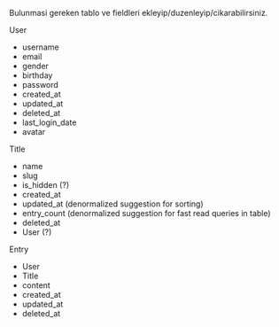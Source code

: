 Bulunmasi gereken tablo ve fieldleri ekleyip/duzenleyip/cikarabilirsiniz.


User
  - username
  - email
  - gender
  - birthday
  - password
  - created_at  
  - updated_at
  - deleted_at
  - last_login_date
  - avatar

Title
  - name
  - slug
  - is_hidden (?)
  - created_at
  - updated_at (denormalized suggestion for sorting)
  - entry_count (denormalized suggestion for fast read queries in table)
  - deleted_at
  - User (?)


Entry
  - User
  - Title
  - content
  - created_at
  - updated_at
  - deleted_at
  
